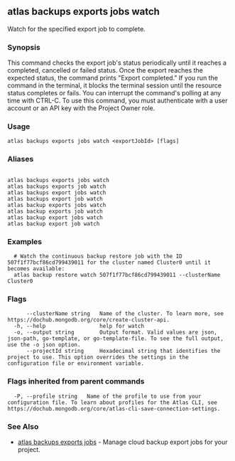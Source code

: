 ## atlas backups exports jobs watch

Watch for the specified export job to complete.


### Synopsis

This command checks the export job's status periodically until it reaches a completed, cancelled or failed status. 
Once the export reaches the expected status, the command prints "Export completed."
If you run the command in the terminal, it blocks the terminal session until the resource status completes or fails.
You can interrupt the command's polling at any time with CTRL-C.
To use this command, you must authenticate with a user account or an API key with the Project Owner role.


### Usage
```
atlas backups exports jobs watch <exportJobId> [flags]
```

### Aliases
```

atlas backups exports jobs watch
atlas backups exports job watch
atlas backups export jobs watch
atlas backups export job watch
atlas backup exports jobs watch
atlas backup exports job watch
atlas backup export jobs watch
atlas backup export job watch
```

### Examples

```
  # Watch the continuous backup restore job with the ID 507f1f77bcf86cd799439011 for the cluster named Cluster0 until it becomes available:
  atlas backup restore watch 507f1f77bcf86cd799439011 --clusterName Cluster0
```


### Flags

```
      --clusterName string   Name of the cluster. To learn more, see https://dochub.mongodb.org/core/create-cluster-api.
  -h, --help                 help for watch
  -o, --output string        Output format. Valid values are json, json-path, go-template, or go-template-file. To see the full output, use the -o json option.
      --projectId string     Hexadecimal string that identifies the project to use. This option overrides the settings in the configuration file or environment variable.

```


### Flags inherited from parent commands

```
  -P, --profile string   Name of the profile to use from your configuration file. To learn about profiles for the Atlas CLI, see https://dochub.mongodb.org/core/atlas-cli-save-connection-settings.

```

### See Also


* [atlas backups exports jobs](atlas_backups_exports_jobs.md)	- Manage cloud backup export jobs for your project.



